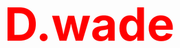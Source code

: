 <style>
  .redtext{
  color:red;
  font-size:108px;
  }
  

</style>

<h1 class="redtext">D.wade</h1>  

